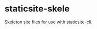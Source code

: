 # staticsite-skele

Skeleton site files for use with [staticsite-cli](https://github.com/taylortom/staticsite-cli).
